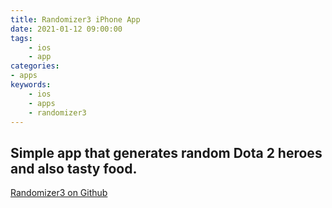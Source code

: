 ```yaml
---
title: Randomizer3 iPhone App
date: 2021-01-12 09:00:00
tags:
    - ios
    - app
categories:
- apps
keywords:
    - ios
    - apps
    - randomizer3
---
```

## Simple app that generates random Dota 2 heroes and also tasty food.

[Randomizer3 on Github](https://github.com/vdovhanych/Randomizer3)
